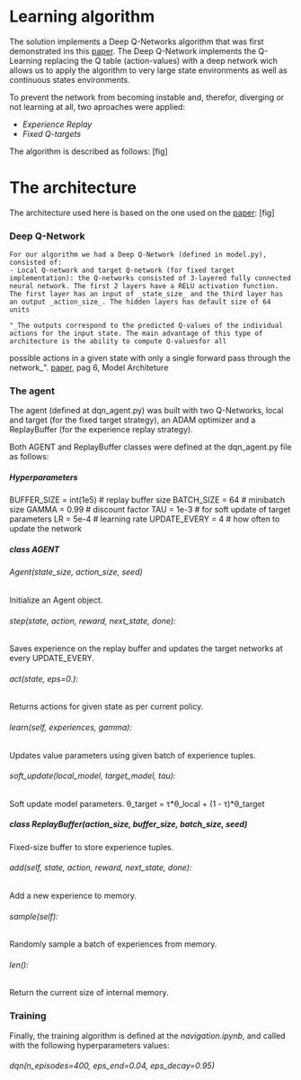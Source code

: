 # Learning algorithm  
The solution implements a Deep Q-Networks algorithm that was first demonstrated ins this [paper](https://storage.googleapis.com/deepmind-media/dqn/DQNNaturePaper.pdf).
The Deep Q-Network implements the Q-Learning replacing the Q table (action-values) with a deep network wich allows us to apply the algorithm to very large state environments as well as continuous states environments.
  
  To prevent the network from becoming instable and, therefor, diverging or not learning at all, two aproaches were applied:
  - *Experience Replay*
  - *Fixed Q-targets*
  
  The algorithm is described as follows:
  [fig]
  
 # The architecture
  The architecture used here is based on the one used on the [paper](https://storage.googleapis.com/deepmind-media/dqn/DQNNaturePaper.pdf):
  [fig]
  
 ### Deep Q-Network  
    For our algorithm we had a Deep Q-Network (defined in model.py), consisted of:
    - Local Q-network and target Q-network (for fixed target implementation): the Q-networks consisted of 3-layered fully connected neural network. The first 2 layers have a RELU activation function.   
    The first layer has an input of _state_size_ and the third layer has an output _action_size_. The hidden layers has default size of 64 units 
  
    "_The outputs correspond to the predicted Q-values of the individual actions for the input state. The main advantage of this type of architecture is the ability to compute Q-valuesfor all
possible actions in a given state with only a single forward pass through the network_". [paper](https://storage.googleapis.com/deepmind-media/dqn/DQNNaturePaper.pdf), pag 6, Model Architeture

  ### The agent   
  The agent (defined at dqn_agent.py) was built with two Q-Networks, local and target (for the fixed target strategy), an ADAM optimizer and a ReplayBuffer (for the experience replay strategy).
     
  Both AGENT and ReplayBuffer classes were defined at the dqn_agent.py file as follows:   
  ##### *Hyperparameters*
  BUFFER_SIZE = int(1e5)  # replay buffer size
  BATCH_SIZE = 64         # minibatch size
  GAMMA = 0.99            # discount factor
  TAU = 1e-3              # for soft update of target parameters
  LR = 5e-4               # learning rate 
  UPDATE_EVERY = 4        # how often to update the network
    
  ##### class AGENT   
  ###### *Agent(state_size, action_size, seed)*  
  Initialize an Agent object.  

  ###### *step*(state, action, reward, next_state, done):
  Saves experience on the replay buffer and updates the target networks at every UPDATE_EVERY.
      
  ###### *act*(state, eps=0.):
  Returns actions for given state as per current policy.
  
  ###### *learn*(self, experiences, gamma):
  Updates value parameters using given batch of experience tuples.
  
  ###### *soft_update*(local_model, target_model, tau):
  Soft update model parameters.
        θ_target = τ*θ_local + (1 - τ)*θ_target  
        
          
  ##### *class ReplayBuffer*(action_size, buffer_size, batch_size, seed)  
  Fixed-size buffer to store experience tuples.  
      
  ###### *add*(self, state, action, reward, next_state, done):  
  Add a new experience to memory.  
      
  ###### *sample*(self):  
  Randomly sample a batch of experiences from memory.  
    
  ###### *len*():  
  Return the current size of internal memory.
    
      
   ### Training
   Finally, the training algorithm is defined at the *navigation.ipynb*, and called with the following hyperparameters values:  
   ###### *dqn*(n_episodes=400, eps_end=0.04, eps_decay=0.95)
